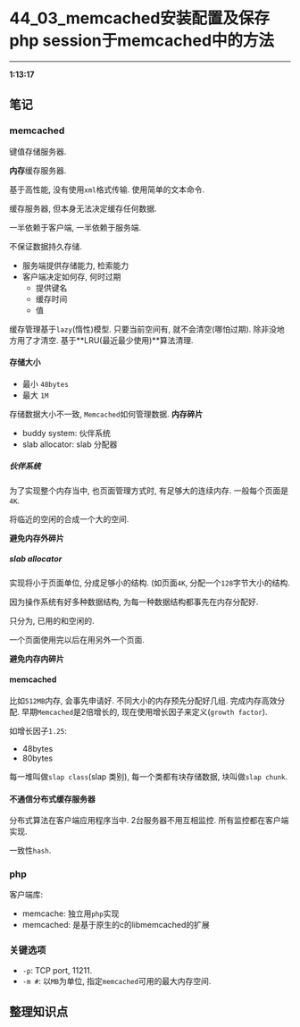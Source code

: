# 44_03\_memcached安装配置及保存php session于memcached中的方法

---

**1:13:17**

## 笔记

### memcached

键值存储服务器.

**内存**缓存服务器.

基于高性能, 没有使用`xml`格式传输. 使用简单的文本命令.

缓存服务器, 但本身无法决定缓存任何数据.

一半依赖于客户端, 一半依赖于服务端.

不保证数据持久存储.

* 服务端提供存储能力, 检索能力
* 客户端决定如何存, 何时过期
	* 提供键名
	* 缓存时间
	* 值

缓存管理基于`lazy`(惰性)模型. 只要当前空间有, 就不会清空(哪怕过期). 除非没地方用了才清空. 基于**LRU(最近最少使用)**算法清理.

#### 存储大小

* 最小 `48bytes`
* 最大 `1M`

存储数据大小不一致, `Memcached`如何管理数据. **内存碎片**

* buddy system: 伙伴系统
* slab allocator: slab 分配器

##### 伙伴系统

为了实现整个内存当中, 也页面管理方式时, 有足够大的连续内存. 一般每个页面是`4K`.

将临近的空闲的合成一个大的空间.

**避免内存外碎片**

##### slab allocator

实现将小于页面单位, 分成足够小的结构. (如页面`4K`, 分配一个`128`字节大小的结构.

因为操作系统有好多种数据结构, 为每一种数据结构都事先在内存分配好.

只分为, 已用的和空闲的.

一个页面使用完以后在用另外一个页面.

**避免内存内碎片**

#### memcached

比如`512MB`内存, 会事先申请好. 不同大小的内存预先分配好几组. 完成内存高效分配.  早期`Memcached`是2倍增长的, 现在使用增长因子来定义(`growth factor`). 

如增长因子`1.25`:

* 48bytes
* 80bytes

每一堆叫做`slap class`(slap 类别), 每一个类都有块存储数据, 块叫做`slap chunk`.

#### 不通信分布式缓存服务器

分布式算法在客户端应用程序当中. 2台服务器不用互相监控. 所有监控都在客户端实现.

一致性`hash`.

### php

客户端库:

* memcache: 独立用`php`实现
* memcached: 是基于原生的c的libmemcached的扩展

### 关键选项

* `-p`: TCP port, 11211.
* `-m #`: 以`MB`为单位, 指定`memcached`可用的最大内存空间.

## 整理知识点